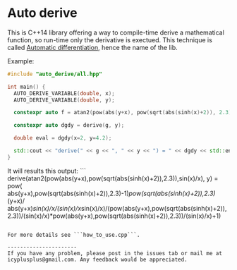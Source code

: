 Auto derive
===========

This is C++14 library offering a way to compile-time derive a mathematical function, so run-time only the derivative is exectued. This technique is called
[Automatic differentiation](http://en.wikipedia.org/wiki/Automatic_differentiation), hence the name of the lib.

Example:

```C++
#include "auto_derive/all.hpp"

int main() {
  AUTO_DERIVE_VARIABLE(double, x);
  AUTO_DERIVE_VARIABLE(double, y);

  constexpr auto f = atan2(pow(abs(y+x), pow(sqrt(abs(sinh(x)+2)), 2.3)), sin(x)/x);

  constexpr auto dgdy = derive(g, y);

  double eval = dgdy(x=2, y=4.2);

  std::cout << "derive(" << g << ", " << y << ") = " << dgdy << std::endl;
}
```

It will results this output: ```
derive(atan2(pow(abs(y+x),pow(sqrt(abs(sinh(x)+2)),2.3)),sin(x)/x), y) = pow(
abs(y+x),pow(sqrt(abs(sinh(x)+2)),2.3)-1)*pow(sqrt(abs(sinh(x)+2)),2.3)*(y+x)/
abs(y+x)*sin(x)/x/(sin(x)/x*sin(x)/x)/(pow(abs(y+x),pow(sqrt(abs(sinh(x)+2)),
2.3))/(sin(x)/x)*pow(abs(y+x),pow(sqrt(abs(sinh(x)+2)),2.3))/(sin(x)/x)+1)
```

For more details see ```how_to_use.cpp```.

----------------------
If you have any problem, please post in the issues tab or mail me at icyplusplus@gmail.com. Any feedback would be appreciated.
